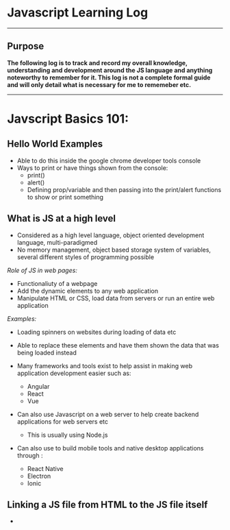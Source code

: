 # Javascript Learning Log

---

## Purpose

**The following log is to track and record my overall knowledge, understanding and development around the JS language and anything noteworthy to remember for it. This log is not a complete formal guide and will only detail what is necessary for me to rememeber etc.**

---

# Javscript Basics 101:

## Hello World Examples

- Able to do this inside the google chrome developer tools console
- Ways to print or have things shown from the console:
  - print()
  - alert()
  - Defining prop/variable and then passing into the print/alert functions to show or print something

## What is JS at a high level

- Considered as a high level language, object oriented development language, multi-paradigmed
- No memory management, object based storage system of variables, several different styles of programming possible

*Role of JS in web pages:*
- Functionaliuty of a webpage
- Add the dynamic elements to any web application
- Manipulate  HTML or CSS, load data from servers or run an entire web application

*Examples:*
- Loading spinners on websites during loading of data etc
- Able to replace these elements and have them shown the data that was being loaded instead

- Many frameworks and tools exist to help assist in making web application development easier such as:
  - Angular
  - React
  - Vue

- Can also use Javascript on a web server to help create backend applications for web servers etc
  - This is usually using Node.js

- Can also use to build mobile tools and native desktop applications through :
  - React Native
  - Electron
  - Ionic

## Linking a JS file from HTML to the JS file itself 

- 




